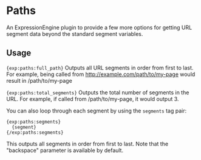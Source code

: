 # Paths

An ExpressionEngine plugin to provide a few more options for getting URL segment data beyond the standard segment variables.


## Usage

```{exp:paths:full_path}```
Outputs all URL segments in order from first to last. For example, being called from http://example.com/path/to/my-page would result in /path/to/my-page

```{exp:paths:total_segments}```
Outputs the total number of segments in the URL. For example, if called from /path/to/my-page, it would output 3.


You can also loop through each segment by using the ```segments``` tag pair:

```
{exp:paths:segments}
  {segment}
{/exp:paths:segments}
```
This outputs all segments in order from first to last. Note that the "backspace" parameter is available by default.
